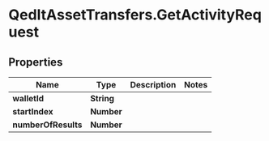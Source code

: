 # QedItAssetTransfers.GetActivityRequest

## Properties
Name | Type | Description | Notes
------------ | ------------- | ------------- | -------------
**walletId** | **String** |  | 
**startIndex** | **Number** |  | 
**numberOfResults** | **Number** |  | 


